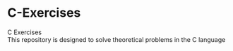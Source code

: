 # C-Exercises
C Exercises \
This repository is designed to solve theoretical problems in the C language
